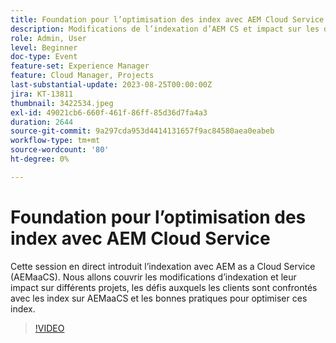 ```yaml
---
title: Foundation pour l’optimisation des index avec AEM Cloud Service
description: Modifications de l’indexation d’AEM CS et impact sur les différents projets, défis auxquels les clients sont confrontés avec les index sur AEMaaCS et bonnes pratiques pour optimiser ces index
role: Admin, User
level: Beginner
doc-type: Event
feature-set: Experience Manager
feature: Cloud Manager, Projects
last-substantial-update: 2023-08-25T00:00:00Z
jira: KT-13811
thumbnail: 3422534.jpeg
exl-id: 49021cb6-660f-461f-86ff-85d36d7fa4a3
duration: 2644
source-git-commit: 9a297cda953d4414131657f9ac84580aea0eabeb
workflow-type: tm+mt
source-wordcount: '80'
ht-degree: 0%

---
```


# Foundation pour l’optimisation des index avec AEM Cloud Service

Cette session en direct introduit l’indexation avec AEM as a Cloud Service (AEMaaCS). Nous allons couvrir les modifications d’indexation et leur impact sur différents projets, les défis auxquels les clients sont confrontés avec les index sur AEMaaCS et les bonnes pratiques pour optimiser ces index.

>[!VIDEO](https://video.tv.adobe.com/v/3422534/?learn=on)
